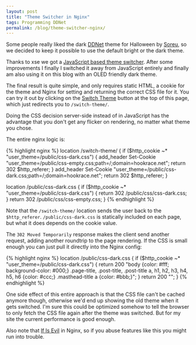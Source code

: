 ```yaml
---
layout: post
title: "Theme Switcher in Nginx"
tags: Programming DDNet
permalink: /blog/theme-switcher-nginx/
---
```


Some people really liked the dark [DDNet](https://ddnet.tw/) theme for Halloween by [Soreu](), so we decided to keep it possible to use the default bright or the dark theme.

Thanks to xse we got a [JavaScript based theme switcher](https://github.com/ddnet/ddnet-web/pull/69). After some improvements I finally I switched it away from JavaScript entirely and finally am also using it on this blog with an OLED friendly dark theme.

<!--more-->
The final result is quite simple, and only requires static HTML, a cookie for the theme and Nginx for setting and returning the correct CSS file for it. You can try it out by clicking on the [Switch Theme](/switch-theme/) button at the top of this page, which just redirects you to `/switch-theme/`.

Doing the CSS decision server-side instead of in JavaScript has the advantage that you don't get any flicker on rendering, no matter what theme you chose.

The entire nginx logic is:

{% highlight nginx %}
location /switch-theme/ {
  if ($http_cookie ~* "user_theme=/public/css-dark.css") {
    add_header Set-Cookie "user_theme=/public/css-empty.css;path=/;domain=hookrace.net";
    return 302 $http_referer;
  }
  add_header Set-Cookie "user_theme=/public/css-dark.css;path=/;domain=hookrace.net";
  return 302 $http_referer;
}

location /public/css-dark.css {
  if ($http_cookie ~* "user_theme=/public/css-dark.css") {
    return 302 /public/css/css-dark.css;
  }
  return 302 /public/css/css-empty.css;
}
{% endhighlight %}

Note that the `/switch-theme/` location sends the user back to the `$http_referer`. `/public/css-dark.css` is statically included on each page, but what it does depends on the cookie value.

The `302 Moved Temporarily` response makes the client send another request, adding another roundtrip to the page rendering. If the CSS is small enough you can just pull it directly into the Nginx config:

{% highlight nginx %}
location /public/css-dark.css {
  if ($http_cookie ~* "user_theme=/public/css-dark.css") {
    return 200 "body {color: #fff; background-color: #000;} .page-title, .post-title, .post-title a, h1, h2, h3, h4, h5, h6 {color: #ccc;} .masthead-title a {color: #bbb;}";
  }
  return 200 ""; 
}
{% endhighlight %}

One side effect of this entire approach is that the CSS file can't be cached anymore though, otherwise we'd end up showing the old theme when it gets switched. I'm sure this could be optimized somehow to tell the browser to only fetch the CSS file again after the theme was switched. But for my site the current performance is good enough.

Also note that [If Is Evil](https://www.nginx.com/resources/wiki/start/topics/depth/ifisevil/) in Nginx, so if you abuse features like this you might run into trouble.
